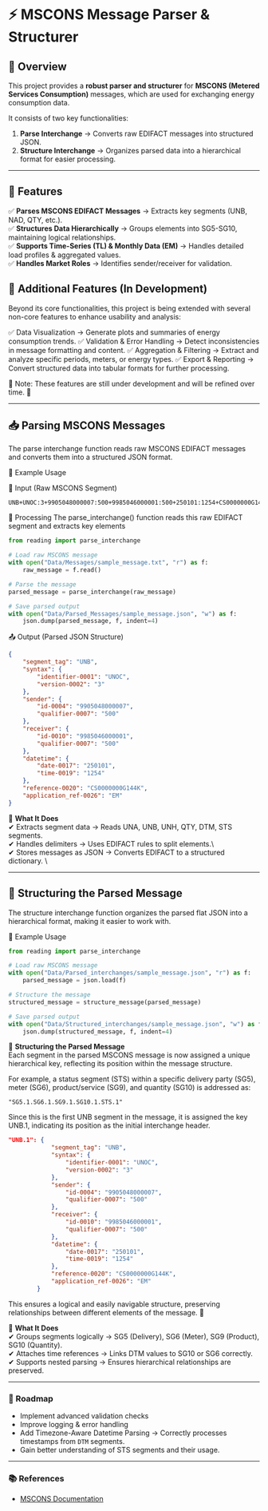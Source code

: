 # ⚡ MSCONS Message Parser & Structurer  

## 📌 Overview  
This project provides a **robust parser and structurer** for **MSCONS (Metered Services Consumption)** messages, which are used for exchanging energy consumption data.  

It consists of two key functionalities:  
1. **Parse Interchange** → Converts raw EDIFACT messages into structured JSON.  
2. **Structure Interchange** → Organizes parsed data into a hierarchical format for easier processing.  

---

## 🚀 Features  
✅ **Parses MSCONS EDIFACT Messages** → Extracts key segments (UNB, NAD, QTY, etc.).  
✅ **Structures Data Hierarchically** → Groups elements into SG5-SG10, maintaining logical relationships.  
✅ **Supports Time-Series (TL) & Monthly Data (EM)** → Handles detailed load profiles & aggregated values.  
✅ **Handles Market Roles** → Identifies sender/receiver for validation.  

## 📌 Additional Features (In Development)
Beyond its core functionalities, this project is being extended with several non-core features to enhance usability and analysis:

✅ Data Visualization → Generate plots and summaries of energy consumption trends.
✅ Validation & Error Handling → Detect inconsistencies in message formatting and content.
✅ Aggregation & Filtering → Extract and analyze specific periods, meters, or energy types.
✅ Export & Reporting → Convert structured data into tabular formats for further processing.

📌 Note: These features are still under development and will be refined over time. 🚀

---

## 📥 Parsing MSCONS Messages

The parse interchange function reads raw MSCONS EDIFACT messages and converts them into a structured JSON format.

🔹 Example Usage

📝 Input (Raw MSCONS Segment)
```plaintext
UNB+UNOC:3+9905048000007:500+9985046000001:500+250101:1254+CS0000000G144K++EM
```

🔄 Processing
The parse_interchange() function reads this raw EDIFACT segment and extracts key elements

```python
from reading import parse_interchange

# Load raw MSCONS message
with open("Data/Messages/sample_message.txt", "r") as f:
    raw_message = f.read()

# Parse the message
parsed_message = parse_interchange(raw_message)

# Save parsed output
with open("Data/Parsed_Messages/sample_message.json", "w") as f:
    json.dump(parsed_message, f, indent=4)
```

📤 Output (Parsed JSON Structure)
```json
{
    "segment_tag": "UNB",
    "syntax": {
        "identifier-0001": "UNOC",
        "version-0002": "3"
    },
    "sender": {
        "id-0004": "9905048000007",
        "qualifier-0007": "500"
    },
    "receiver": {
        "id-0010": "9985046000001",
        "qualifier-0007": "500"
    },
    "datetime": {
        "date-0017": "250101",
        "time-0019": "1254"
    },
    "reference-0020": "CS0000000G144K",
    "application_ref-0026": "EM"
}
```

📌 **What It Does** \
✔ Extracts segment data → Reads UNA, UNB, UNH, QTY, DTM, STS segments. \
✔ Handles delimiters → Uses EDIFACT rules to split elements.\  
✔ Stores messages as JSON → Converts EDIFACT to a structured dictionary. \

--- 

## 📂 Structuring the Parsed Message

The structure interchange function organizes the parsed flat JSON into a hierarchical format, making it easier to work with.

🔹 Example Usage

```python
from reading import parse_interchange

# Load raw MSCONS message
with open("Data/Parsed_interchanges/sample_message.json", "r") as f:
    parsed_message = json.load(f)

# Structure the message
structured_message = structure_message(parsed_message)

# Save parsed output
with open("Data/Structured_interchanges/sample_message.json", "w") as f:
    json.dump(structured_message, f, indent=4)
```

📌 **Structuring the Parsed Message** \
Each segment in the parsed MSCONS message is now assigned a unique hierarchical key, reflecting its position within the message structure.

For example, a status segment (STS) within a specific delivery party (SG5), meter (SG6), product/service (SG9), and quantity (SG10) is addressed as:

```plaintext
"SG5.1.SG6.1.SG9.1.SG10.1.STS.1"
```

Since this is the first UNB segment in the message, it is assigned the key UNB.1, indicating its position as the initial interchange header.

```json
"UNB.1": {
            "segment_tag": "UNB",
            "syntax": {
                "identifier-0001": "UNOC",
                "version-0002": "3"
            },
            "sender": {
                "id-0004": "9905048000007",
                "qualifier-0007": "500"
            },
            "receiver": {
                "id-0010": "9985046000001",
                "qualifier-0007": "500"
            },
            "datetime": {
                "date-0017": "250101",
                "time-0019": "1254"
            },
            "reference-0020": "CS0000000G144K",
            "application_ref-0026": "EM"
        }
```

This ensures a logical and easily navigable structure, preserving relationships between different elements of the message. 🚀

📌 **What It Does** \
✔ Groups segments logically → SG5 (Delivery), SG6 (Meter), SG9 (Product), SG10 (Quantity). \
✔ Attaches time references → Links DTM values to SG10 or SG6 correctly. \
✔ Supports nested parsing → Ensures hierarchical relationships are preserved. 

--- 

### 📝 Roadmap

- Implement advanced validation checks
- Improve logging & error handling
- Add Timezone-Aware Datetime Parsing → Correctly processes timestamps from `DTM` segments.  
- Gain better understanding of STS segments and their usage.

--- 

### 📚 References

- [MSCONS Documentation](https://www.bundesnetzagentur.de/DE/Beschlusskammern/BK06/BK6_83_Zug_Mess/835_mitteilungen_datenformate/Mitteilung_36/Anlagen/MSCONS_AHB_3_1d_20231024.pdf?__blob=publicationFile&v=1)